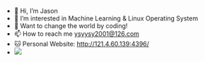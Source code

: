 - 👋 Hi, I’m Jason
- 👀 I’m interested in Machine Learning & Linux Operating System
- 🌱 Want to change the world by coding!
- 📫 How to reach me ysyysy2001@126.com
- 🐱 Personal Website: http://121.4.60.139:4396/
- ![](https://komarev.com/ghpvc/?username=your-github-username)
<!---
Jas000n/Jas000n is a ✨ special ✨ repository because its `README.md` (this file) appears on your GitHub profile.
You can click the Preview link to take a look at your changes.
--->
